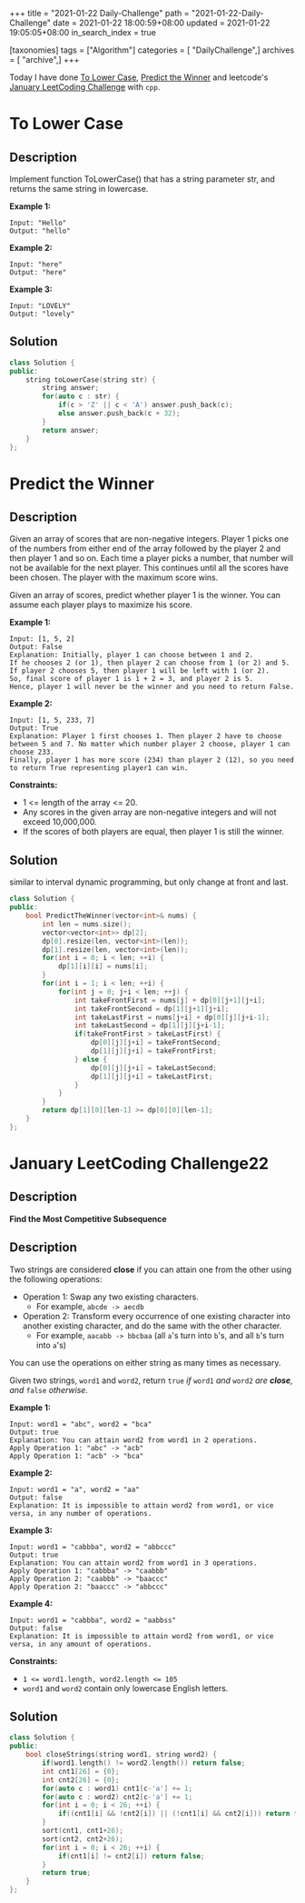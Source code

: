 +++
title = "2021-01-22 Daily-Challenge"
path = "2021-01-22-Daily-Challenge"
date = 2021-01-22 18:00:59+08:00
updated = 2021-01-22 19:05:05+08:00
in_search_index = true

[taxonomies]
tags = ["Algorithm"]
categories = [ "DailyChallenge",]
archives = [ "archive",]
+++

Today I have done [To Lower Case](https://leetcode.com/problems/to-lower-case), [Predict the Winner](https://leetcode.com/problems/predict-the-winner/) and leetcode's [January LeetCoding Challenge](https://leetcode.com/explore/challenge/card/january-leetcoding-challenge-2021/581/week-3-january-15th-january-21st/3611/) with `cpp`.

<!-- more -->

# To Lower Case

## Description

Implement function ToLowerCase() that has a string parameter str, and returns the same string in lowercase.

 

**Example 1:**

```
Input: "Hello"
Output: "hello"
```

**Example 2:**

```
Input: "here"
Output: "here"
```

**Example 3:**

```
Input: "LOVELY"
Output: "lovely"
```

## Solution

``` cpp
class Solution {
public:
    string toLowerCase(string str) {
        string answer;
        for(auto c : str) {
            if(c > 'Z' || c < 'A') answer.push_back(c);
            else answer.push_back(c + 32);
        }
        return answer;
    }
};
```

# Predict the Winner

## Description

Given an array of scores that are non-negative integers. Player 1 picks one of the numbers from either end of the array followed by the player 2 and then player 1 and so on. Each time a player picks a number, that number will not be available for the next player. This continues until all the scores have been chosen. The player with the maximum score wins.

Given an array of scores, predict whether player 1 is the winner. You can assume each player plays to maximize his score.

**Example 1:**

```
Input: [1, 5, 2]
Output: False
Explanation: Initially, player 1 can choose between 1 and 2. 
If he chooses 2 (or 1), then player 2 can choose from 1 (or 2) and 5. If player 2 chooses 5, then player 1 will be left with 1 (or 2). 
So, final score of player 1 is 1 + 2 = 3, and player 2 is 5. 
Hence, player 1 will never be the winner and you need to return False.
```

 

**Example 2:**

```
Input: [1, 5, 233, 7]
Output: True
Explanation: Player 1 first chooses 1. Then player 2 have to choose between 5 and 7. No matter which number player 2 choose, player 1 can choose 233.
Finally, player 1 has more score (234) than player 2 (12), so you need to return True representing player1 can win.
```

 

**Constraints:**

- 1 <= length of the array <= 20.
- Any scores in the given array are non-negative integers and will not exceed 10,000,000.
- If the scores of both players are equal, then player 1 is still the winner.

## Solution

similar to interval dynamic programming, but only change at front and last.

``` cpp
class Solution {
public:
    bool PredictTheWinner(vector<int>& nums) {
        int len = nums.size();
        vector<vector<int>> dp[2];
        dp[0].resize(len, vector<int>(len));
        dp[1].resize(len, vector<int>(len));
        for(int i = 0; i < len; ++i) {
            dp[1][i][i] = nums[i];
        }
        for(int i = 1; i < len; ++i) {
            for(int j = 0; j+i < len; ++j) {
                int takeFrontFirst = nums[j] + dp[0][j+1][j+i];
                int takeFrontSecond = dp[1][j+1][j+i];
                int takeLastFirst = nums[j+i] + dp[0][j][j+i-1];
                int takeLastSecond = dp[1][j][j+i-1];
                if(takeFrontFirst > takeLastFirst) {
                    dp[0][j][j+i] = takeFrontSecond;
                    dp[1][j][j+i] = takeFrontFirst;
                } else {
                    dp[0][j][j+i] = takeLastSecond;
                    dp[1][j][j+i] = takeLastFirst;
                }
            }
        }
        return dp[1][0][len-1] >= dp[0][0][len-1];
    }
};
```

# January LeetCoding Challenge22

## Description

**Find the Most Competitive Subsequence**

## Description

Two strings are considered **close** if you can attain one from the other using the following operations:

- Operation 1: Swap any two existing characters.
  - For example, `abcde -> aecdb`
- Operation 2: Transform every occurrence of one existing character into another existing character, and do the same with the other character.
  - For example, `aacabb -> bbcbaa` (all `a`'s turn into `b`'s, and all `b`'s turn into `a`'s)

You can use the operations on either string as many times as necessary.

Given two strings, `word1` and `word2`, return `true` *if* `word1` *and* `word2` *are **close**, and* `false` *otherwise.*

 

**Example 1:**

```
Input: word1 = "abc", word2 = "bca"
Output: true
Explanation: You can attain word2 from word1 in 2 operations.
Apply Operation 1: "abc" -> "acb"
Apply Operation 1: "acb" -> "bca"
```

**Example 2:**

```
Input: word1 = "a", word2 = "aa"
Output: false
Explanation: It is impossible to attain word2 from word1, or vice versa, in any number of operations.
```

**Example 3:**

```
Input: word1 = "cabbba", word2 = "abbccc"
Output: true
Explanation: You can attain word2 from word1 in 3 operations.
Apply Operation 1: "cabbba" -> "caabbb"
Apply Operation 2: "caabbb" -> "baaccc"
Apply Operation 2: "baaccc" -> "abbccc"
```

**Example 4:**

```
Input: word1 = "cabbba", word2 = "aabbss"
Output: false
Explanation: It is impossible to attain word2 from word1, or vice versa, in any amount of operations.
```

 

**Constraints:**

- `1 <= word1.length, word2.length <= 105`
- `word1` and `word2` contain only lowercase English letters.

## Solution

``` cpp
class Solution {
public:
    bool closeStrings(string word1, string word2) {
        if(word1.length() != word2.length()) return false;
        int cnt1[26] = {0};
        int cnt2[26] = {0};
        for(auto c : word1) cnt1[c-'a'] += 1;
        for(auto c : word2) cnt2[c-'a'] += 1;
        for(int i = 0; i < 26; ++i) {
            if((cnt1[i] && !cnt2[i]) || (!cnt1[i] && cnt2[i])) return false;
        }
        sort(cnt1, cnt1+26);
        sort(cnt2, cnt2+26);
        for(int i = 0; i < 26; ++i) {
            if(cnt1[i] != cnt2[i]) return false;
        }
        return true;
    }
};
```
